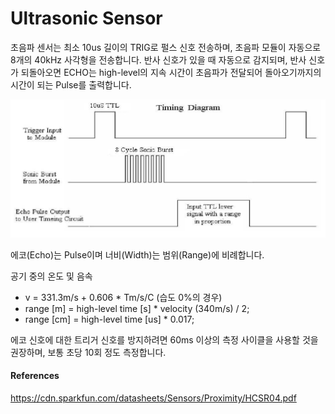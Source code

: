 # Ultrasonic Sensor 

초음파 센서는 최소 10us 길이의 TRIG로 펄스 신호 전송하며, 초음파 모듈이 자동으로 8개의 40kHz 사각형을 전송합니다. 반사 신호가 있을 때 자동으로 감지되며, 반사 신호가 되돌아오면 ECHO는 high-level의 지속 시간이 초음파가 전달되어 돌아오기까지의 시간이 되는 Pulse를 출력합니다.

<div align="center"> 
    <img src="img/timing_diagram.png">
</div>

에코(Echo)는 Pulse이며 너비(Width)는 범위(Range)에 비례합니다.

공기 중의 온도 및 음속
- v = 331.3m/s + 0.606 * Tm/s/C (습도 0%의 경우)
- range [m] = high-level time [s] * velocity (340m/s) / 2;
- range [cm] = high-level time [us] * 0.017;

에코 신호에 대한 트리거 신호를 방지하려면 60ms 이상의 측정 사이클을 사용할 것을 권장하며, 보통 초당 10회 정도 측정합니다.

#### References
https://cdn.sparkfun.com/datasheets/Sensors/Proximity/HCSR04.pdf